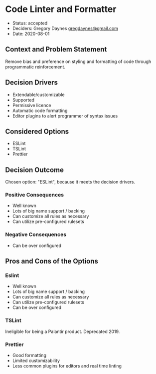 # Code Linter and Formatter

* Status: accepted
* Deciders: Gregory Daynes <gregdaynes@gmail.com>
* Date: 2020-08-01

## Context and Problem Statement

Remove bias and preference on styling and formatting of code through programmatic reinforcement.

## Decision Drivers

* Extendable/customizable
* Supported
* Permissive licence
* Automatic code formatting
* Editor plugins to alert programmer of syntax issues

## Considered Options

* ESLint
* TSLint
* Prettier

## Decision Outcome

Chosen option: "ESLint", because it meets the decision drivers.

### Positive Consequences <!-- optional -->

* Well known
* Lots of big name support / backing
* Can customize all rules as necessary
* Can utilize pre-configured rulesets

### Negative Consequences <!-- optional -->

* Can be over configured

## Pros and Cons of the Options <!-- optional -->

### Eslint

* Well known
* Lots of big name support / backing
* Can customize all rules as necessary
* Can utilize pre-configured rulesets
* Can be over configured

### TSLint

Ineligible for being a Palantir product. Deprecated 2019.

### Prettier

* Good formatting
* Limited customizability
* Less common plugins for editors and real time linting
